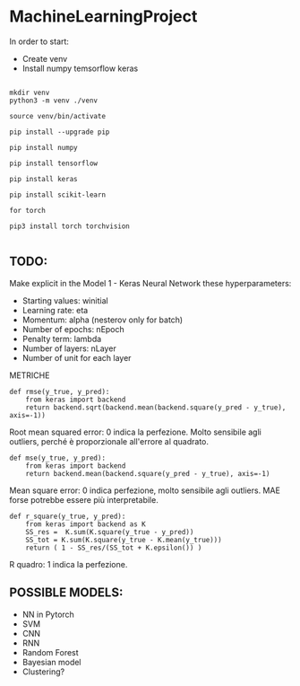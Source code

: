 # MachineLearningProject

In order to start: 
 
- Create venv 
- Install numpy temsorflow keras

```

mkdir venv
python3 -m venv ./venv

source venv/bin/activate

pip install --upgrade pip

pip install numpy

pip install tensorflow

pip install keras

pip install scikit-learn

for torch 

pip3 install torch torchvision 


```

## TODO: 

Make explicit in the Model 1 - Keras Neural Network these hyperparameters: 
 
- Starting values: winitial
- Learning rate: eta
- Momentum: alpha (nesterov only for batch)
- Number of epochs: nEpoch
- Penalty term: lambda
- Number of layers: nLayer
- Number of unit for each layer

METRICHE

```
def rmse(y_true, y_pred):
    from keras import backend
    return backend.sqrt(backend.mean(backend.square(y_pred - y_true), axis=-1))
```
Root mean squared error: 0 indica la perfezione. Molto sensibile agli outliers, perché è proporzionale all'errore al quadrato. 

```
def mse(y_true, y_pred):
    from keras import backend
    return backend.mean(backend.square(y_pred - y_true), axis=-1)
```
Mean square error: 0 indica perfezione, molto sensibile agli outliers. MAE forse potrebbe essere più interpretabile. 

```
def r_square(y_true, y_pred):
    from keras import backend as K
    SS_res =  K.sum(K.square(y_true - y_pred)) 
    SS_tot = K.sum(K.square(y_true - K.mean(y_true))) 
    return ( 1 - SS_res/(SS_tot + K.epsilon()) )
```
R quadro: 1 indica la perfezione. 


## POSSIBLE MODELS:

- NN in Pytorch
- SVM
- CNN
- RNN
- Random Forest
- Bayesian model
- Clustering?



